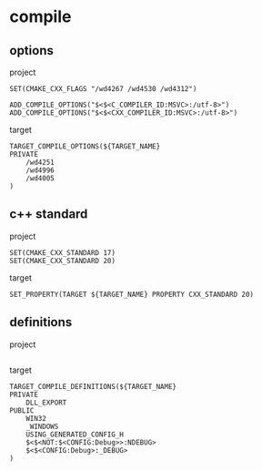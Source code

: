 # compile

## options

project

```
SET(CMAKE_CXX_FLAGS "/wd4267 /wd4530 /wd4312")

ADD_COMPILE_OPTIONS("$<$<C_COMPILER_ID:MSVC>:/utf-8>")
ADD_COMPILE_OPTIONS("$<$<CXX_COMPILER_ID:MSVC>:/utf-8>")
```

target

```
TARGET_COMPILE_OPTIONS(${TARGET_NAME}
PRIVATE
    /wd4251 
    /wd4996 
    /wd4005
)
```

## c++ standard

project

```
SET(CMAKE_CXX_STANDARD 17)
SET(CMAKE_CXX_STANDARD 20)
```

target

```
SET_PROPERTY(TARGET ${TARGET_NAME} PROPERTY CXX_STANDARD 20)
```

## definitions

project

```
```

target

```
TARGET_COMPILE_DEFINITIONS(${TARGET_NAME}
PRIVATE
    DLL_EXPORT
PUBLIC
    WIN32
    _WINDOWS
    USING_GENERATED_CONFIG_H
    $<$<NOT:$<CONFIG:Debug>>:NDEBUG>
    $<$<CONFIG:Debug>:_DEBUG>
)        
```
